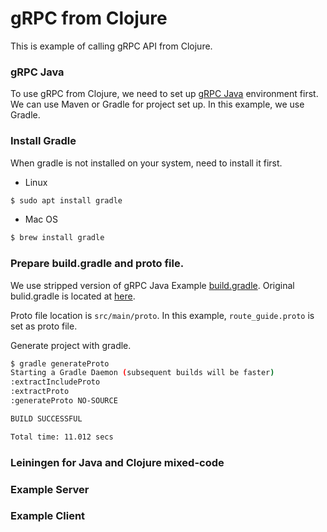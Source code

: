 # gRPC from Clojure

This is example of calling gRPC API from Clojure.

### gRPC Java

To use gRPC from Clojure, we need to set
up [gRPC Java](https://github.com/grpc/grpc-java) environment first. We can use
Maven or Gradle for project set up. In this example, we use Gradle.

### Install Gradle

When gradle is not installed on your system, need to install it first.

* Linux

``` bash
$ sudo apt install gradle
```

* Mac OS

``` bash
$ brew install gradle
```

### Prepare build.gradle and proto file.

We use stripped version of gRPC Java
Example [build.gradle](https://github.com/kishiguro/grpc-clj/build.grade).
Original bulid.gradle is located
at [here](https://github.com/grpc/grpc-java/blob/master/examples/build.gradle).

Proto file location is `src/main/proto`. In this example, `route_guide.proto` is
set as proto file.

Generate project with gradle.

``` bash
$ gradle generateProto
Starting a Gradle Daemon (subsequent builds will be faster)
:extractIncludeProto
:extractProto
:generateProto NO-SOURCE

BUILD SUCCESSFUL

Total time: 11.012 secs
```

### Leiningen for Java and Clojure mixed-code

### Example Server

### Example Client
